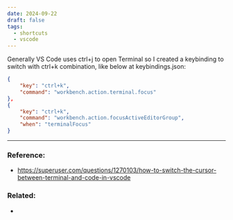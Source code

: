 ```yaml
---
date: 2024-09-22
draft: false
tags:
  - shortcuts
  - vscode
---
```

Generally VS Code uses ctrl+j to open Terminal so I created a keybinding to switch with ctrl+k combination, like below at keybindings.json:

```json
{
    "key": "ctrl+k",
    "command": "workbench.action.terminal.focus"
},
{
    "key": "ctrl+k",
    "command": "workbench.action.focusActiveEditorGroup",
    "when": "terminalFocus"
}
```


---
### Reference:
- https://superuser.com/questions/1270103/how-to-switch-the-cursor-between-terminal-and-code-in-vscode

### Related:
- 